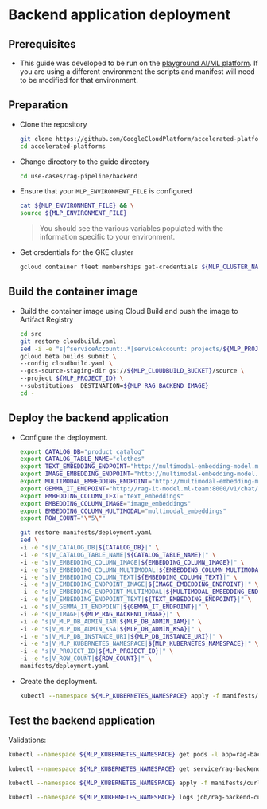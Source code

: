 # Backend application deployment

## Prerequisites

- This guide was developed to be run on the [playground AI/ML platform](/platforms/gke-aiml/playground/README.md). If you are using a different environment the scripts and manifest will need to be modified for that environment.

## Preparation

- Clone the repository

  ```sh
  git clone https://github.com/GoogleCloudPlatform/accelerated-platforms && \
  cd accelerated-platforms
  ```

- Change directory to the guide directory

  ```sh
  cd use-cases/rag-pipeline/backend
  ```

- Ensure that your `MLP_ENVIRONMENT_FILE` is configured

  ```sh
  cat ${MLP_ENVIRONMENT_FILE} && \
  source ${MLP_ENVIRONMENT_FILE}
  ```

  > You should see the various variables populated with the information specific to your environment.

- Get credentials for the GKE cluster

  ```sh
  gcloud container fleet memberships get-credentials ${MLP_CLUSTER_NAME} --project ${MLP_PROJECT_ID}
  ```

## Build the container image

- Build the container image using Cloud Build and push the image to Artifact Registry

  ```sh
  cd src
  git restore cloudbuild.yaml
  sed -i -e "s|^serviceAccount:.*|serviceAccount: projects/${MLP_PROJECT_ID}/serviceAccounts/${MLP_BUILD_GSA}|" cloudbuild.yaml
  gcloud beta builds submit \
  --config cloudbuild.yaml \
  --gcs-source-staging-dir gs://${MLP_CLOUDBUILD_BUCKET}/source \
  --project ${MLP_PROJECT_ID} \
  --substitutions _DESTINATION=${MLP_RAG_BACKEND_IMAGE}
  cd -
  ```

## Deploy the backend application

- Configure the deployment.

  ```sh
  export CATALOG_DB="product_catalog"
  export CATALOG_TABLE_NAME="clothes"
  export TEXT_EMBEDDING_ENDPOINT="http://multimodal-embedding-model.ml-team:80/text_embeddings"
  export IMAGE_EMBEDDING_ENDPOINT="http://multimodal-embedding-model.ml-team:80/image_embeddings"
  export MULTIMODAL_EMBEDDING_ENDPOINT="http://multimodal-embedding-model.ml-team:80/multimodal_embeddings"
  export GEMMA_IT_ENDPOINT="http://rag-it-model.ml-team:8000/v1/chat/completions"
  export EMBEDDING_COLUMN_TEXT="text_embeddings"
  export EMBEDDING_COLUMN_IMAGE="image_embeddings"
  export EMBEDDING_COLUMN_MULTIMODAL="multimodal_embeddings"
  export ROW_COUNT="\"5\""
  ```

  ```sh
  git restore manifests/deployment.yaml
  sed \
  -i -e "s|V_CATALOG_DB|${CATALOG_DB}|" \
  -i -e "s|V_CATALOG_TABLE_NAME|${CATALOG_TABLE_NAME}|" \
  -i -e "s|V_EMBEDDING_COLUMN_IMAGE|${EMBEDDING_COLUMN_IMAGE}|" \
  -i -e "s|V_EMBEDDING_COLUMN_MULTIMODAL|${EMBEDDING_COLUMN_MULTIMODAL}|" \
  -i -e "s|V_EMBEDDING_COLUMN_TEXT|${EMBEDDING_COLUMN_TEXT}|" \
  -i -e "s|V_EMBEDDING_ENDPOINT_IMAGE|${IMAGE_EMBEDDING_ENDPOINT}|" \
  -i -e "s|V_EMBEDDING_ENDPOINT_MULTIMODAL|${MULTIMODAL_EMBEDDING_ENDPOINT}|" \
  -i -e "s|V_EMBEDDING_ENDPOINT_TEXT|${TEXT_EMBEDDING_ENDPOINT}|" \
  -i -e "s|V_GEMMA_IT_ENDPOINT|${GEMMA_IT_ENDPOINT}|" \
  -i -e "s|V_IMAGE|${MLP_RAG_BACKEND_IMAGE}|" \
  -i -e "s|V_MLP_DB_ADMIN_IAM|${MLP_DB_ADMIN_IAM}|" \
  -i -e "s|V_MLP_DB_ADMIN_KSA|${MLP_DB_ADMIN_KSA}|" \
  -i -e "s|V_MLP_DB_INSTANCE_URI|${MLP_DB_INSTANCE_URI}|" \
  -i -e "s|V_MLP_KUBERNETES_NAMESPACE|${MLP_KUBERNETES_NAMESPACE}|" \
  -i -e "s|V_PROJECT_ID|${MLP_PROJECT_ID}|" \
  -i -e "s|V_ROW_COUNT|${ROW_COUNT}|" \
  manifests/deployment.yaml
  ```

- Create the deployment.

  ```sh
  kubectl --namespace ${MLP_KUBERNETES_NAMESPACE} apply -f manifests/deployment.yaml
  ```

## Test the backend application

Validations:

```sh
kubectl --namespace ${MLP_KUBERNETES_NAMESPACE} get pods -l app=rag-backend
```

```sh
kubectl --namespace ${MLP_KUBERNETES_NAMESPACE} get service/rag-backend
```

```sh
kubectl --namespace ${MLP_KUBERNETES_NAMESPACE} apply -f manifests/curl.yaml
```

```sh
kubectl --namespace ${MLP_KUBERNETES_NAMESPACE} logs job/rag-backend-curl
```
